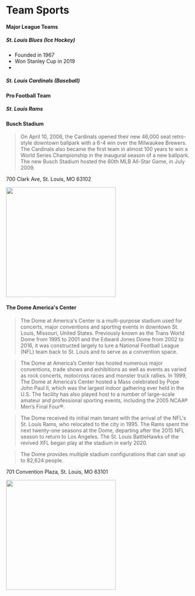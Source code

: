# Team Sports

#### Major League Teams

##### St. Louis Blues (Ice Hockey)
- Founded in 1967
- Won Stanley Cup in 2019
- 


##### St. Louis Cardinals (Baseball)





#### Pro Football Team

##### St. Louis Rams

#### Busch Stadium

>On April 10, 2006, the Cardinals opened their new 46,000 seat retro-style downtown ballpark with a 6-4 win over the Milwaukee Brewers. The Cardinals also became the first team in almost 100 years to win a World Series Championship in the inaugural season of a new ballpark. The new Busch Stadium hosted the 80th MLB All-Star Game, in July 2009.

700 Clark Ave, St. Louis, MO 63102

<img src="https://user-images.githubusercontent.com/115127231/194351035-4dd89aa5-658a-4a15-9099-4f0883bd6ed4.png" width="300px">



#### The Dome America's Center

> The Dome at America's Center is a multi-purpose stadium used for concerts, major conventions and sporting events in downtown St. Louis, Missouri, United States. Previously known as the Trans World Dome from 1995 to 2001 and the Edward Jones Dome from 2002 to 2016, it was constructed largely to lure a National Football League (NFL) team back to St. Louis and to serve as a convention space.
 
> The Dome at America’s Center has hosted numerous major conventions, trade shows and exhibitions as well as events as varied as rock concerts, motocross races and monster truck rallies. In 1999, The Dome at America’s Center hosted a Mass celebrated by Pope John Paul II, which was the largest indoor gathering ever held in the U.S. The facility has also played host to a number of large-scale amateur and professional sporting events, including the 2005 NCAA® Men’s Final Four®.

>The Dome received its initial main tenant with the arrival of the NFL's St. Louis Rams, who relocated to the city in 1995. The Rams spent the next twenty-one seasons at the Dome, departing after the 2015 NFL season to return to Los Angeles. The St. Louis BattleHawks of the revived XFL began play at the stadium in early 2020.

>The Dome provides multiple stadium configurations that can seat up to 82,624 people.

701 Convention Plaza, St. Louis, MO 63101

<img src="https://user-images.githubusercontent.com/115127231/194353510-a2c485e2-5c7d-4a6e-ab01-19099b9677c3.png" width="300px">

